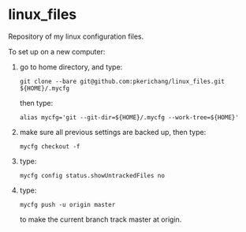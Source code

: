 # linux_files
Repository of my linux configuration files.

To set up on a new computer:

1. go to home directory, and type:

   ```shell
   git clone --bare git@github.com:pkerichang/linux_files.git ${HOME}/.mycfg
   ```

   then type:

   ```shell
   alias mycfg='git --git-dir=${HOME}/.mycfg --work-tree=${HOME}'
   ```

2. make sure all previous settings are backed up, then type:

   ```shell
   mycfg checkout -f
   ```

3. type:

   ```shell
   mycfg config status.showUntrackedFiles no
   ```

4. type:

   ```shell
   mycfg push -u origin master
   ```

   to make the current branch track master at origin.
